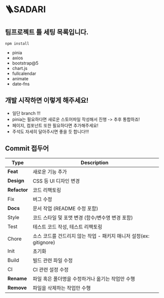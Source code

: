 ﻿# 🪜SADARI

## 팀프로젝트 틀 세팅 목록입니다.
    npm install
- pinia
- axios
- bootstrap@5
- chart.js
- fullcalendar
- animate
- date-fns

## 개발 시작하면 이렇게 해주세요!

- 일단 branch !!!
- pinia는 필요하다면 새로운 스토어파일 작성해서 진행 -> 추후 통합하죠!
- 페이지, 컴포넌트 또한 필요하다면 추가해주세요!
- 주석도 자세히 달아주시면 좋을 듯 합니다!!!

## Commit 접두어

| Type         | Description                                                        |
| ------------ | ------------------------------------------------------------------ |
| **Feat**     | 새로운 기능 추가                                                   |
| **Design**   | CSS 등 UI 디자인 변경                                              |
| **Refactor** | 코드 리팩토링                                                      |
| Fix          | 버그 수정                                                          |
| **Docs**     | 문서 작업 (README 수정 포함)                                       |
| Style        | 코드 스타일 및 포맷 변경 (함수/변수명 변경 포함)                   |
| Test         | 테스트 코드 작성, 테스트 리팩토링                                  |
| Chore        | 소스 코드를 건드리지 않는 작업 - 패키지 매니저 설정(ex: gitignore) |
| Init         | 초기화                                                             |
| Build        | 빌드 관련 파일 수정                                                |
| CI           | CI 관련 설정 수정                                                  |
| **Rename**   | 파일 혹은 폴더명을 수정하거나 옮기는 작업만 수행                   |
| **Remove**   | 파일을 삭제하는 작업만 수행                                        |
